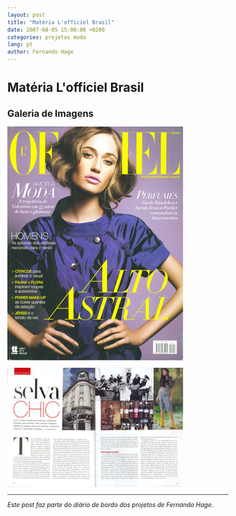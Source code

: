 ```yaml
---
layout: post
title: "Matéria L'officiel Brasil"
date: 2007-08-05 15:00:00 +0200
categories: projetos moda
lang: pt
author: Fernando Hage
---
```


# Matéria L'officiel Brasil

## Galeria de Imagens

![Matéria L'officiel Brasil](/assets/images/materia-lofficiel-brasil-01.jpg)

![Matéria L'officiel Brasil](/assets/images/materia-lofficiel-brasil-02.jpg)

---

*Este post faz parte do diário de bordo dos projetos de Fernando Hage.*